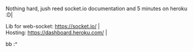 
Nothing hard, jush reed socket.io documentation and 5 minutes on heroku :D|

Lib for web-socket: https://socket.io/ |                                                           
Hosting: https://dashboard.heroku.com/ |                                                                      

bb :^
